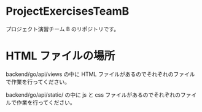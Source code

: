 # ProjectExercisesTeamB

プロジェクト演習チーム B のリポジトリです。

# HTML ファイルの場所

backend/go/api/views の中に HTML ファイルがあるのでそれぞれのファイルで作業を行ってください。

backend/go/api/static/ の中に js と css ファイルがあるのでそれぞれのファイルで作業を行ってください。
